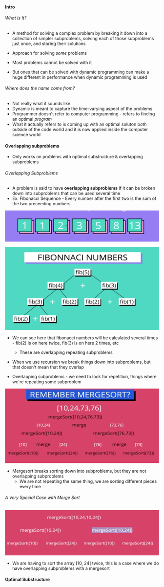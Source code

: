 #### Intro

###### What Is It?

- A method for solving a complex problem by breaking it down into a collection of simpler subproblems, solving each of those subproblems just once, and storing their solutions

- Approach for solving *some* problems
- Most problems cannot be solved with it
- But ones that can be solved with dynamic programming can make a huge different in performance when dynamic programming is used

###### Where does the name come from?

- Not really what it sounds like
- Dynamic is meant to capture the time-varying aspect of the problems
- Programmer doesn't refer to computer programming - refers to finding an optimal *program*
- What it actually refers to is coming up with an optimal soluton both outside of the code world and it is now applied inside the computer science world

#### Overlapping subproblems

- Only works on problems with optimal substructure & overlapping subproblems

###### Overlapping Subproblems

- A problem is said to have **overlapping subproblems** if it can be broken down into subproblems that can be used several time
- Ex: Fibonacci Sequence - Every number after the first two is the sum of the two preceeding numbers

![](../images/123.png)

![](../images/124.png)

- We can see here that fibonacci numbers will be calculated several times - fib(2) is on here twice, fib(3) is on here 2 times, etc
    * These are overlapping repeating subproblems

- When we use recursion we break things down into subproblems, but that doesn't mean that they overlap
- Overlapping subproblems - we need to look for repetition, things where we're repeating some subproblem


![](../images/125.png)

- Mergesort breaks sorting down into subproblems, but they are not overlapping subproblems
    * We are not repeating the same thing, we are sorting different pieces every time

###### A Very Special Case with Merge Sort

![](../images/126.png)

- We are having to sort the array [10, 24] twice, this is a case where we do have overlapping subproblems with a mergesort

#### Optimal Substructure